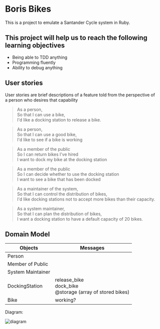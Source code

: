 # Boris Bikes

This is a project to emulate a Santander Cycle system in Ruby.

## This project will help us to reach the following learning objectives
- Being able to TDD anything
- Programming fluently
- Ability to debug anything

## User stories

User stories are brief descriptions of a feature told from the perspective of a person who desires that capability

> As a person,  
>  So that I can use a bike,  
> I'd like a docking station to release a bike.

> As a person,  
> So that I can use a good bike,  
> I'd like to see if a bike is working

> As a member of the public  
> So I can return bikes I've hired  
> I want to dock my bike at the docking station

> As a member of the public  
> So I can decide whether to use the docking station  
> I want to see a bike that has been docked

> As a maintainer of the system,  
> So that I can control the distribution of bikes,  
> I'd like docking stations not to accept more bikes than their capacity.

> As a system maintainer,  
> So that I can plan the distribution of bikes,  
> I want a docking station to have a default capacity of 20 bikes.


## Domain Model

Objects | Messages
---------|----------
 Person | 
 Member of Public | 
 System Maintainer | 
 DockingStation | release_bike <br> dock_bike <br> @storage (array of stored bikes) <br>
 Bike | working? 

 Diagram:

 ![diagram](./images/user-stories-diagram2.png)
